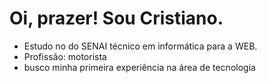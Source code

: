 # Oi, prazer! Sou Cristiano.
* Estudo no do SENAI técnico em informática para a WEB.
* Profissão: motorista
* busco minha primeira experiência na área de tecnologia
